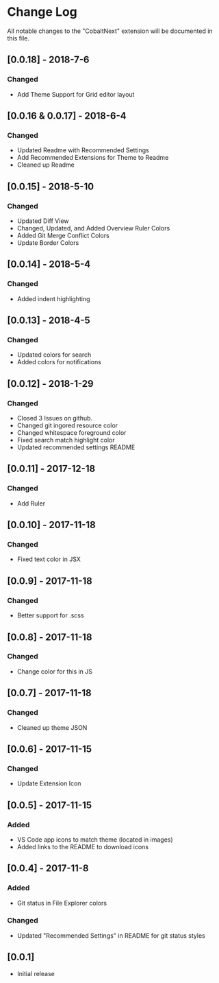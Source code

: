 # Change Log
All notable changes to the "CobaltNext" extension will be documented in this
file.

## [0.0.18] - 2018-7-6

### Changed
* Add Theme Support for Grid editor layout

## [0.0.16 & 0.0.17] - 2018-6-4

### Changed
* Updated Readme with Recommended Settings
* Add Recommended Extensions for Theme to Readme
* Cleaned up Readme

## [0.0.15] - 2018-5-10

### Changed
* Updated Diff View
* Changed, Updated, and Added Overview Ruler Colors
* Added Git Merge Conflict Colors
* Update Border Colors

## [0.0.14] - 2018-5-4

### Changed
* Added indent highlighting

## [0.0.13] - 2018-4-5

### Changed
* Updated colors for search
* Added colors for notifications

## [0.0.12] - 2018-1-29

### Changed
* Closed 3 Issues on github.
* Changed git ingored resource color
* Changed whitespace foreground color
* Fixed search match highlight color
* Updated recommended settings README

## [0.0.11] - 2017-12-18

### Changed
* Add Ruler

## [0.0.10] - 2017-11-18

### Changed
* Fixed text color in JSX

## [0.0.9] - 2017-11-18

### Changed
* Better support for .scss

## [0.0.8] - 2017-11-18

### Changed
* Change color for this in JS

## [0.0.7] - 2017-11-18

### Changed
* Cleaned up theme JSON

## [0.0.6] - 2017-11-15

### Changed
* Update Extension Icon

## [0.0.5] - 2017-11-15

### Added
* VS Code app icons to match theme (located in images)
* Added links to the README to download icons

## [0.0.4] - 2017-11-8

### Added
* Git status in File Explorer colors

### Changed
* Updated "Recommended Settings" in README for git status styles

## [0.0.1]
* Initial release
